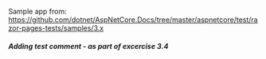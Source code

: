 Sample app from: https://github.com/dotnet/AspNetCore.Docs/tree/master/aspnetcore/test/razor-pages-tests/samples/3.x

##### Adding test comment - as part of excercise 3.4 ####